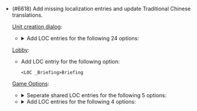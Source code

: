 - (#6618) Add missing localization entries and update Traditional Chinese translations.

  [Unit creation dialog](/lua/ui/dialogs/createunit.lua):

  - <details><summary>Add LOC entries for the following 24 options:</summary>

      ```
      <LOC spawn_debug_000>Debug Options
      <LOC spawn_debug_001>Spawn menu mode:
      <LOC spawn_debug_002>Unit spawn
      <LOC spawn_debug_003>Template spawn
      <LOC spawn_debug_004>Prop spawn
      <LOC spawn_debug_005>Unit spawn settings:
      <LOC spawn_debug_006>Spawn structure tarmacs
      <LOC spawn_debug_007>Spawn mesh entites instead of units
      <LOC spawn_debug_008>Clear spawned entity meshes
      <LOC spawn_debug_009>Position camera for build icon on spawn
      <LOC spawn_debug_010>Ignore terrain blocking (disables preview)
      <LOC spawn_debug_011>Show raised platforms
      <LOC spawn_debug_012>Unit spawn filter settings:
      <LOC spawn_debug_013>Include build-menu filters
      <LOC spawn_debug_014>Include visibility filters
      <LOC spawn_debug_015>Include source filters
      <LOC spawn_debug_016>Split core game source filter
      <LOC spawn_debug_017>Filter Type by motion type
      <LOC spawn_debug_018>Filter Type by category
      <LOC spawn_debug_019>Display settings:
      <LOC spawn_debug_020>Show item icons
      <LOC spawn_debug_021>Army focus cell minimum width:
      <LOC spawn_debug_022>Dialogue transparency:
      <LOC spawn_debug_023>Show text input instead of sliders
      ```

    </details>

  [Lobby](/lua/ui/lobby/lobby.lua):

  - Add LOC entriy for the following option:

    `<LOC _Briefing>Briefing`

  [Game Options](/lua/options/options.lua):

  - <details><summary>Seperate shared LOC entries for the following 5 options:</summary>

    ```
    <LOC selectionsets0001>Steal from other control groups
    <LOC selectionsets0002>Double tap control group decay (in ms)
    <LOC ASSIST_TO_UPGRADE_MASS>Assist to upgrade mass extractors
    <LOC ASSIST_TO_UPGRADE_RADAR>Assist to upgrade radars
    <LOC structure_ringing_artillery_title>Assist to cap tech 2 artillery with power
    <LOC structure_ringing_heavy_artillery_title>Assist to cap end game artillery with power
    ```

    </details>

  - <details><summary>Add LOC entries for the following 4 options:</summary>

    ```
    <LOC OPTIONS_0327>Building
    <LOC OPTIONS_0328>Misc
    <LOC OPTIONS_0329>Casting tools
    <LOC OPTIONS_EXTENDED_GRAPHICS>Extended graphics
    ```

    </details>

